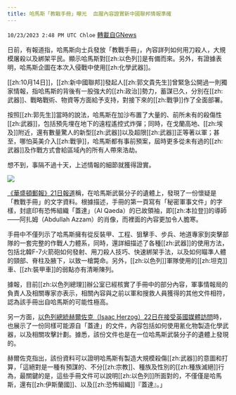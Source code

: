 ```yaml
---
title: 哈馬斯「教戰手冊」曝光  血腥內容證實新中國聯邦情報準確
---
```

`10/23/2023 2:48 PM UTC Chloe` [轉載自GNews](https://gnews.org/articles/1870387)

日前，有報道指，哈馬斯向士兵發放「教戰手冊」，內容詳列如何用刀殺人，大規模屠殺以及綁架平民。顯示哈馬斯對[[zh:以色列]]是有備而來。另外，有證據表明，哈馬斯企圖在本次入侵戰中使用[[zh:化學武器]]。


[[zh:10月14日]]，[[zh:新中國聯邦]]發起人[[zh:郭文貴先生]]曾緊急公開過一則獨家情報，指哈馬斯的背後有一股強大的[[zh:政治]]勢力，蓄謀已久，分別在[[zh:武器]]、戰略戰術、物資等方面給予支持，對接下來的[[zh:戰爭]]作了全面部署。

 
按照[[zh:郭先生]]當時的說法，哈馬斯在加沙布置了大量的、前所未有的殺傷性[[zh:武器]]，包括預先埋在地下的遠程遙控式炸彈；同時，在戈蘭高地、[[zh:埃及]]附近，還有數量驚人的新型[[zh:武器]]以及超限[[zh:武器]]正等著以軍；甚至，哪怕英美介入[[zh:戰爭]]，哈馬斯都有事前預案，屆時更多從未有過的[[zh:武器]]及作戰方式會給區域內的所有人帶來浩劫。


想不到，事隔不過十天，上述情報的細節就獲得證實。


![](ipfs://QmYoJ7Sah32E8iA6ueXGSBX1VSAxj7F3gTfb79V6KATqwM?.png)


[《華盛頓郵報》21日報道](https://www.washingtonpost.com/world/2023/10/21/hamas-documents-plans-israel-attack/)稱，在哈馬斯武裝分子的遺體上，發現了一份懷疑是「教戰手冊」的文字資料。根據描述，手冊的第一頁寫有「秘密軍事文件」的字樣，封底印有恐怖組織「蓋達」（Al Qaeda）的已故領袖，即[[zh:本拉登]]的導師——阿扎姆（Abdullah Azzam）的肖像，而裡面的內容更加令人膽寒。


手冊中不僅列示了哈馬斯擁有從反裝甲、工程、狙擊手、步兵、地道專家到突擊部隊的一套完整的作戰人力體系，同時，還詳細描述了各種[[zh:武器]]的使用方法，包括北韓F-7火箭砲如何發射、用刀殺人技巧、快速綁架手法，以及如何瞄準人體的頸部、脊柱及腋下，以致一槍斃命。另外，[[zh:以色列]]軍隊使用的[[zh:坦克]]車、[[zh:裝甲車]]的弱點亦有清晰陳列。

據報，目前[[zh:以色列總理]]辦公室已經核實了手冊中的部分內容，軍事情報局的負責人及相關專家亦表示，相關內容與之前以軍和搜救人員獲得的其他文件相符，認為該手冊出自哈馬斯的可能性極高。

另一方面，[以色列總統赫爾佐克（Isaac Herzog）22日在接受英國媒體訪問](https://nypost.com/2023/10/22/hamas-terrorists-found-carrying-instructions-for-deploying-cyanide-based-chemical-weapons-in-israelis-villages/)時，也展示了一份同樣可能源自「蓋達」的文件，內容包括如何使用氰化物製造化學武器，以及相關攻擊計劃。據悉，該份文件也是在一位哈馬斯武裝分子的遺體上發現的。

 赫爾佐克指出，該份資料可以證明哈馬斯有製造大規模殺傷[[zh:武器]]的意圖和打算，「這絕對是一種有預謀的、不分[[zh:宗教]]、種族及性別的[[zh:種族滅絕]]行為，最關鍵的是，這些手冊文件可以說明[[zh:以色列]]所面對的，不僅僅是哈馬斯，還有[[zh:伊斯蘭國]]、以及[[zh:恐怖組織]]『蓋達』。」
